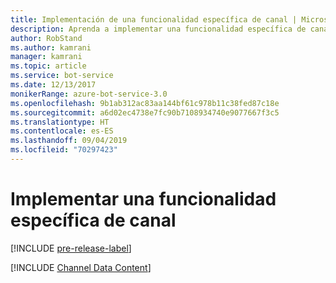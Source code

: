 ```yaml
---
title: Implementación de una funcionalidad específica de canal | Microsoft Docs
description: Aprenda a implementar una funcionalidad específica de canal mediante Bot Framework SDK para .NET.
author: RobStand
ms.author: kamrani
manager: kamrani
ms.topic: article
ms.service: bot-service
ms.date: 12/13/2017
monikerRange: azure-bot-service-3.0
ms.openlocfilehash: 9b1ab312ac83aa144bf61c978b11c38fed87c18e
ms.sourcegitcommit: a6d02ec4738e7fc90b7108934740e9077667f3c5
ms.translationtype: HT
ms.contentlocale: es-ES
ms.lasthandoff: 09/04/2019
ms.locfileid: "70297423"
---
```

# <a name="implement-channel-specific-functionality"></a>Implementar una funcionalidad específica de canal

[!INCLUDE [pre-release-label](../includes/pre-release-label-v3.md)]

[!INCLUDE [Channel Data Content](../includes/snippet-channeldata.md)]
